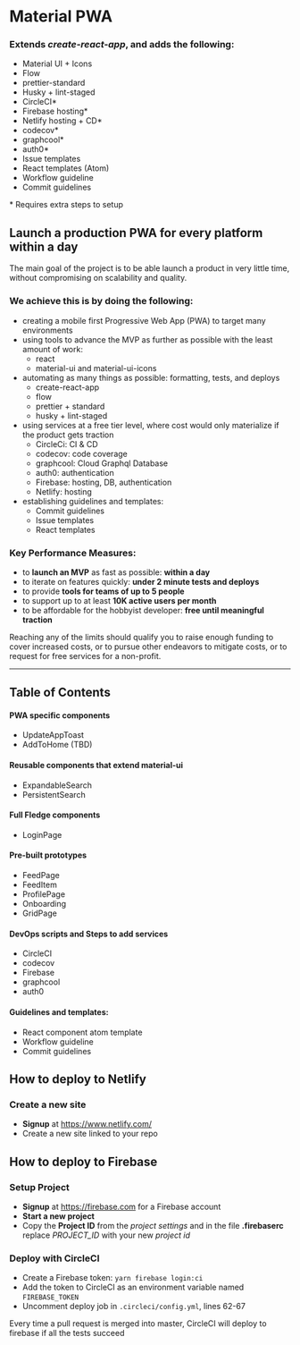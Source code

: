 # Material PWA

### Extends *create-react-app*, and adds the following:
- Material UI + Icons
- Flow
- prettier-standard
- Husky + lint-staged
- CircleCI*
- Firebase hosting*
- Netlify hosting + CD*
- codecov*
- graphcool*
- auth0*
- Issue templates
- React templates (Atom)
- Workflow guideline
- Commit guidelines

\* Requires extra steps to setup

## Launch a production PWA for every platform within a day
The main goal of the project is to be able launch a product in very little time, without compromising on scalability and quality.

### We achieve this is by doing the following:
- creating a mobile first Progressive Web App (PWA) to target many environments
- using tools to advance the MVP as further as possible with the least amount of work:
  - react
  - material-ui and material-ui-icons
- automating as many things as possible: formatting, tests, and deploys
  - create-react-app
  - flow
  - prettier + standard
  - husky + lint-staged
- using services at a free tier level, where cost would only materialize if the product gets traction
  - CircleCi: CI & CD
  - codecov: code coverage
  - graphcool: Cloud Graphql Database
  - auth0: authentication
  - Firebase: hosting, DB, authentication
  - Netlify: hosting
- establishing guidelines and templates:
  - Commit guidelines
  - Issue templates
  - React templates

### Key Performance Measures:
- to **launch an MVP** as fast as possible: **within a day**
- to iterate on features quickly: **under 2 minute tests and deploys**
- to provide **tools for teams of up to 5 people**
- to support up to at least **10K active users per month**
- to be affordable for the hobbyist developer: **free until meaningful traction**

Reaching any of the limits should qualify you to raise enough funding to cover increased costs, or to pursue other endeavors to mitigate costs, or to request for free services for a non-profit.

---

## Table of Contents

#### PWA specific components
- UpdateAppToast
- AddToHome (TBD)

#### Reusable components that extend material-ui
- ExpandableSearch
- PersistentSearch

#### Full Fledge components
- LoginPage

#### Pre-built prototypes
- FeedPage
- FeedItem
- ProfilePage
- Onboarding
- GridPage

#### DevOps scripts and Steps to add services
- CircleCI
- codecov
- Firebase
- graphcool
- auth0

#### Guidelines and templates:
- React component atom template
- Workflow guideline
- Commit guidelines

## How to deploy to Netlify
### Create a new site
- **Signup** at https://www.netlify.com/
- Create a new site linked to your repo

## How to deploy to Firebase

### Setup Project
- **Signup** at https://firebase.com for a Firebase account
- **Start a new project**
- Copy the **Project ID** from the *project settings* and in the file **.firebaserc** replace *PROJECT_ID* with your new *project id*

### Deploy with CircleCI
- Create a Firebase token: `yarn firebase login:ci`
- Add the token to CircleCI as an environment variable named `FIREBASE_TOKEN`
- Uncomment deploy job in `.circleci/config.yml`, lines 62-67

Every time a pull request is merged into master, CircleCI will deploy to firebase if all the tests succeed
